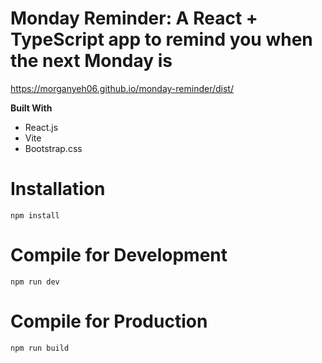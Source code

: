 # Monday Reminder: A React + TypeScript app to remind you when the next Monday is
https://morganyeh06.github.io/monday-reminder/dist/

  **Built With**
* React.js
* Vite
* Bootstrap.css

# Installation
    npm install

# Compile for Development
    npm run dev

# Compile for Production
    npm run build





